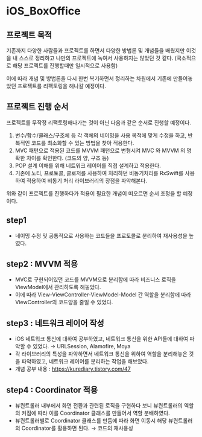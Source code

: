 # iOS_BoxOffice

## 프로젝트 목적
기존까지 다양한 사람들과 프로젝트를 하면서 다양한 방법론 및 개념들을 배웠지만 이것을 내 스스로 정리하고
나만의 프로젝트에 녹여서 사용하지는 않았던 것 같다. (국소적으로 해당 프로젝트를 진행할때만 일시적으로 사용함)

이에 따라 개념 및 방법론을 다시 한번 복기하면서 정리하는 차원에서 기존에 만들어놓았던 프로젝트를 리팩토링을 해나갈 예정이다.


## 프로젝트 진행 순서
프로젝트를 무작정 리팩토링해나가는 것이 아닌 다음과 같은 순서로 진행할 예정이다.

1. 변수/함수/클래스/구조체 등 각 객체의 네이밍을 사용 목적에 맞게 수정을 하고, 반복적인 코드를 최소화할 수 있는 방법을 찾아 적용한다.
2. MVC 패턴으로 적용된 코드를 MVVM 패턴으로 변형시켜 MVC 와 MVVM 의 명확한 차이를 확인한다. (코드의 양, 구조 등)
3. POP 설계 이해를 위해 네트워크 레이어를 직접 설계하고 적용한다.
4. 기존에 노티, 프로토콜, 클로저를 사용하여 처리하던 비동기처리를 RxSwift를 사용하여 적용하여 비동기 처리 라이브러리의 장점을 파악해본다.

위와 같이 프로젝트를 진행하다가 적용이 필요한 개념이 떠오르면 순서 조정을 할 예정이다.

## step1
+ 네이밍 수정 및 공통적으로 사용하는 코드들을 프로토콜로 분리하여 재사용성을 높였다.

## step2 : MVVM 적용
+ MVC로 구현되어있던 코드를 MVVM으로 분리함에 따라 비즈니스 로직을 ViewModel에서 관리하도록 해놓았다. 
+ 이에 따라 View-ViewController-ViewModel-Model 간 역할을 분리함에 따라 ViewController의 코드양을 줄일 수 있었다.

## step3 : 네트워크 레이어 작성
+ iOS 네트워크 통신에 대하여 공부하였고, 네트워크 통신을 위한 API들에 대하여 파악할 수 있었다. → URLSession, Alamofire, Moya
+ 각 라이브러리의 특성을 파악하면서 네트워크 통신을 위하여 역할을 분리해놓은 것을 파악하였고, 네트워크 레이어를 분리하는 작업을 해보았다.
+ 개념 공부 내용 : https://kurediary.tistory.com/47

## step4 : Coordinator 적용
+ 뷰컨트롤러 내부에서 화면 전환과 관련된 로직을 구현하다 보니 뷰컨트롤러의 역할의 커짐에 따라 이를 Coordinator 클래스를 만들어서 역할 분배하였다.
+ 뷰컨트롤러별로 Coordinator 클래스를 만듬에 따라 화면 이동시 해당 뷰컨트롤러의 Coordinator를 활용하면 된다. → 코드의 재사용성 
